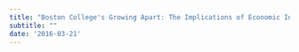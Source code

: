 ```yaml
---
title: "Boston College's Growing Apart: The Implications of Economic Inequality Conference; Boston 2016 - 'The Politics of Knowledge Production'"
subtitle: ""
date: '2016-03-21'
---
```

